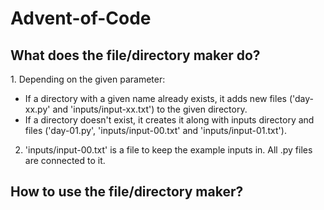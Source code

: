 # Advent-of-Code
<h2>What does the file/directory maker do?</h2>
1. Depending on the given parameter:

   * If a directory with a given name already exists, it adds new files ('day-xx.py' and 'inputs/input-xx.txt') to the given directory.
   * If a directory doesn't exist, it creates it along with inputs directory and files ('day-01.py', 'inputs/input-00.txt' and 'inputs/input-01.txt').

2. 'inputs/input-00.txt' is a file to keep the example inputs in. All .py files are connected to it.
<h2>How to use the file/directory maker?</h2>
